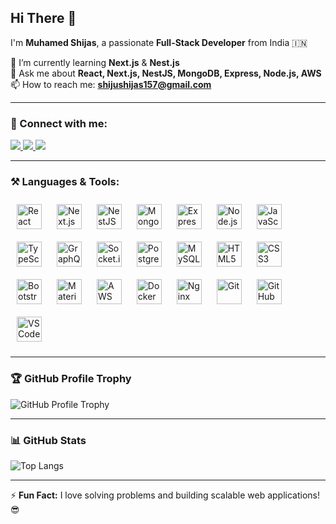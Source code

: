 ## Hi There 👋  

I'm **Muhamed Shijas**, a passionate **Full-Stack Developer** from India 🇮🇳  

🌱 I’m currently learning **Next.js** & **Nest.js**  
💬 Ask me about **React, Next.js, NestJS, MongoDB, Express, Node.js, AWS**  
📫 How to reach me: **shijushijas157@gmail.com**  

---

### 🚀 Connect with me:  
<div align="left">
  <a href="https://www.linkedin.com/in/muhamed-shijas-m-67b6bb259/">
    <img src="https://img.shields.io/badge/-LinkedIn-0A66C2?style=for-the-badge&logo=linkedin&logoColor=white">
  </a>
  <a href="https://github.com/muhamedshijas">
    <img src="https://img.shields.io/badge/-GitHub-171515?style=for-the-badge&logo=github&logoColor=white">
  </a>
  <a href="mailto:shijushijas157@gmail.com">
    <img src="https://img.shields.io/badge/-Email-D14836?style=for-the-badge&logo=gmail&logoColor=white">
  </a>
</div>

---

### ⚒️ Languages & Tools:  

<p align="left">
  <!-- MERN Stack -->
  <img src="https://cdn.jsdelivr.net/gh/devicons/devicon/icons/react/react-original.svg" alt="React" width="40" height="40" style="margin:10px;"/>  
  <img src="https://cdn.jsdelivr.net/gh/devicons/devicon/icons/nextjs/nextjs-original.svg" alt="Next.js" width="40" height="40" style="margin:10px;"/>  
  <img src="https://upload.wikimedia.org/wikipedia/commons/a/a8/NestJS.svg" alt="NestJS" width="40" height="40" style="margin:10px;"/>  
  <img src="https://cdn.jsdelivr.net/gh/devicons/devicon/icons/mongodb/mongodb-original.svg" alt="MongoDB" width="40" height="40" style="margin:10px;"/>  
  <img src="https://cdn.jsdelivr.net/gh/devicons/devicon/icons/express/express-original.svg" alt="Express.js" width="40" height="40" style="margin:10px;"/>  
  <img src="https://cdn.jsdelivr.net/gh/devicons/devicon/icons/nodejs/nodejs-original.svg" alt="Node.js" width="40" height="40" style="margin:10px;"/>  
  <img src="https://cdn.jsdelivr.net/gh/devicons/devicon/icons/javascript/javascript-original.svg" alt="JavaScript" width="40" height="40" style="margin:10px;"/>  
  <img src="https://cdn.jsdelivr.net/gh/devicons/devicon/icons/typescript/typescript-original.svg" alt="TypeScript" width="40" height="40" style="margin:10px;"/>  

  <!-- Backend & API -->
  <img src="https://cdn.jsdelivr.net/gh/devicons/devicon/icons/graphql/graphql-plain.svg" alt="GraphQL" width="40" height="40" style="margin:10px;"/>  
  <img src="https://cdn.jsdelivr.net/gh/devicons/devicon/icons/socketio/socketio-original.svg" alt="Socket.io" width="40" height="40" style="margin:10px;"/>  
  <img src="https://cdn.jsdelivr.net/gh/devicons/devicon/icons/postgresql/postgresql-original.svg" alt="PostgreSQL" width="40" height="40" style="margin:10px;"/>  
  <img src="https://cdn.jsdelivr.net/gh/devicons/devicon/icons/mysql/mysql-original.svg" alt="MySQL" width="40" height="40" style="margin:10px;"/>  

  <!-- Frontend & UI -->
  <img src="https://cdn.jsdelivr.net/gh/devicons/devicon/icons/html5/html5-original.svg" alt="HTML5" width="40" height="40" style="margin:10px;"/>  
  <img src="https://cdn.jsdelivr.net/gh/devicons/devicon/icons/css3/css3-original.svg" alt="CSS3" width="40" height="40" style="margin:10px;"/>  
  <img src="https://cdn.jsdelivr.net/gh/devicons/devicon/icons/bootstrap/bootstrap-original.svg" alt="Bootstrap" width="40" height="40" style="margin:10px;"/>  
  <img src="https://cdn.jsdelivr.net/gh/devicons/devicon/icons/materialui/materialui-original.svg" alt="Material-UI" width="40" height="40" style="margin:10px;"/>  

  <!-- DevOps & Cloud -->
  <img src="https://upload.wikimedia.org/wikipedia/commons/9/93/Amazon_Web_Services_Logo.svg" alt="AWS" width="40" height="40" style="margin:10px;"/>  
  <img src="https://cdn.jsdelivr.net/gh/devicons/devicon/icons/docker/docker-original.svg" alt="Docker" width="40" height="40" style="margin:10px;"/>  
  <img src="https://cdn.jsdelivr.net/gh/devicons/devicon/icons/nginx/nginx-original.svg" alt="Nginx" width="40" height="40" style="margin:10px;"/>  

  <!-- Tools & Version Control -->
  <img src="https://cdn.jsdelivr.net/gh/devicons/devicon/icons/git/git-original.svg" alt="Git" width="40" height="40" style="margin:10px;"/>  
  <img src="https://cdn.jsdelivr.net/gh/devicons/devicon/icons/github/github-original.svg" alt="GitHub" width="40" height="40" style="margin:10px;"/>  
  <img src="https://cdn.jsdelivr.net/gh/devicons/devicon/icons/vscode/vscode-original.svg" alt="VS Code" width="40" height="40" style="margin:10px;"/>  
</p>  

---

### 🏆 GitHub Profile Trophy  

![GitHub Profile Trophy](https://github-profile-trophy.vercel.app/?username=muhamedshijas&theme=flat&margin-w=15&no-bg=true)  

---

### 📊 GitHub Stats  

![Top Langs](https://github-readme-stats.vercel.app/api/top-langs/?username=muhamedshijas&layout=compact&theme=light)  

---

⚡ **Fun Fact:** I love solving problems and building scalable web applications! 😎  
